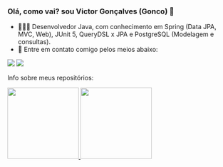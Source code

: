 ### Olá, como vai? sou Victor Gonçalves (Gonco) 👋 
- 👷🏿‍♂️ Desenvolvedor Java, com conhecimento em Spring (Data JPA, MVC, Web), JUnit 5, QueryDSL x JPA e PostgreSQL (Modelagem e consultas). 
- 💬 Entre em contato comigo pelos meios abaixo:
<div align="left">
 <a href="https://www.linkedin.com/in/victorgonco/" target="_blank"><img src="https://img.shields.io/badge/-LinkedIn-%230077B5?style=for-the-badge&logo=linkedin&logoColor=white" target="_blank"></a>
  <a href = "mailto:victorgoncarmo@gmail.com"><img src="https://img.shields.io/badge/-Gmail-%23333?style=for-the-badge&logo=gmail&logoColor=white" target="_blank"></a>
</div>

Info sobre meus repositórios:

<div align="left">
  <a href="https://github.com/goncoG1T">
  <img height="160em" src="https://github-readme-stats.vercel.app/api?username=goncoG1T&show_icons=true&theme=dark&include_all_commits=true&count_private=true"/>
  <img height="160em" src="https://github-readme-stats.vercel.app/api/top-langs/?username=goncoG1T&layout=compact&langs_count=7&theme=dark"/>
</div>

